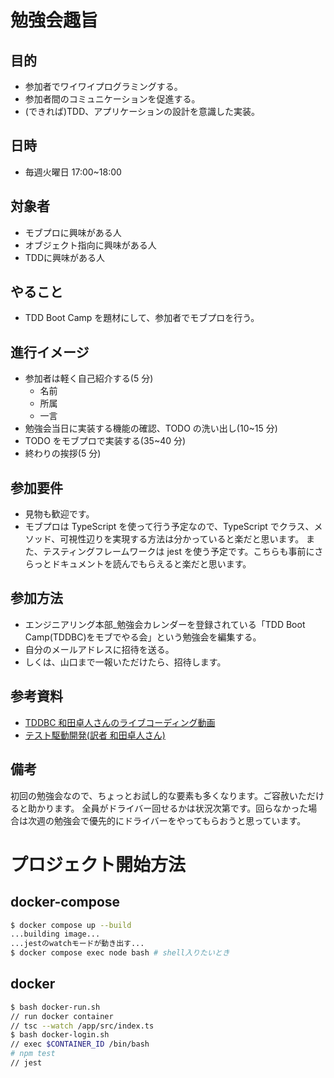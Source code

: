 # 勉強会趣旨
## 目的

- 参加者でワイワイプログラミングする。
- 参加者間のコミュニケーションを促進する。
- (できれば)TDD、アプリケーションの設計を意識した実装。

## 日時

- 毎週火曜日 17:00~18:00

## 対象者
- モブプロに興味がある人
- オブジェクト指向に興味がある人
- TDDに興味がある人

## やること

- TDD Boot Camp を題材にして、参加者でモブプロを行う。

## 進行イメージ

- 参加者は軽く自己紹介する(5 分)
  - 名前
  - 所属
  - 一言
- 勉強会当日に実装する機能の確認、TODO の洗い出し(10~15 分)
- TODO をモブプロで実装する(35~40 分)
- 終わりの挨拶(5 分)

## 参加要件

- 見物も歓迎です。
- モブプロは TypeScript を使って行う予定なので、TypeScript でクラス、メソッド、可視性辺りを実現する方法は分かっていると楽だと思います。
  また、テスティングフレームワークは jest を使う予定です。こちらも事前にさらっとドキュメントを読んでもらえると楽だと思います。

## 参加方法

- エンジニアリング本部\_勉強会カレンダーを登録されている「TDD Boot Camp(TDDBC)をモブでやる会」という勉強会を編集する。
- 自分のメールアドレスに招待を送る。
- しくは、山口まで一報いただけたら、招待します。


## 参考資料
- [TDDBC 和田卓人さんのライブコーディング動画](https://www.youtube.com/watch?v=Q-FJ3XmFlT8&t=1855s)
- [テスト駆動開発(訳者 和田卓人さん)](https://www.amazon.co.jp/dp/B077D2L69C/)

## 備考

初回の勉強会なので、ちょっとお試し的な要素も多くなります。ご容赦いただけると助かります。
全員がドライバー回せるかは状況次第です。回らなかった場合は次週の勉強会で優先的にドライバーをやってもらおうと思っています。

# プロジェクト開始方法

## docker-compose
```sh
$ docker compose up --build
...building image...
...jestのwatchモードが動き出す...
$ docker compose exec node bash # shell入りたいとき
```

## docker
```sh
$ bash docker-run.sh
// run docker container
// tsc --watch /app/src/index.ts
$ bash docker-login.sh
// exec $CONTAINER_ID /bin/bash
# npm test
// jest
```

